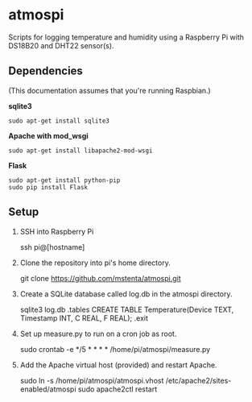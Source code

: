 atmospi
=======

Scripts for logging temperature and humidity using a Raspberry Pi with DS18B20 and DHT22 sensor(s).

Dependencies
------------

(This documentation assumes that you're running Raspbian.)

**sqlite3**

    sudo apt-get install sqlite3

**Apache with mod_wsgi**

    sudo apt-get install libapache2-mod-wsgi

**Flask**

    sudo apt-get install python-pip
    sudo pip install Flask

Setup
-----

1. SSH into Raspberry Pi

    ssh pi@[hostname]

2. Clone the repository into pi's home directory.

    git clone https://github.com/mstenta/atmospi.git

3. Create a SQLite database called log.db in the atmospi directory.

    sqlite3 log.db
    .tables
    CREATE TABLE Temperature(Device TEXT, Timestamp INT, C REAL, F REAL);
    .exit

4. Set up measure.py to run on a cron job as root.

    sudo crontab -e
    */5 * * * * /home/pi/atmospi/measure.py

5. Add the Apache virtual host (provided) and restart Apache.

    sudo ln -s /home/pi/atmospi/atmospi.vhost /etc/apache2/sites-enabled/atmospi
    sudo apache2ctl restart
